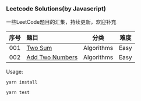 ### Leetcode Solutions(by Javascript)

一些LeetCode题目的汇集，持续更新，欢迎补充

|序号|题目|分类|难度|
|:-:|:-|:-: | :-: |
|001|[Two Sum](./001-Two-Sum)|Algorithms|Easy|
|002|[Add Two Numbers](./002-Add-Two-Numbers)|Algorithms|Easy|

Usage:

`yarn install`

`yarn test`
